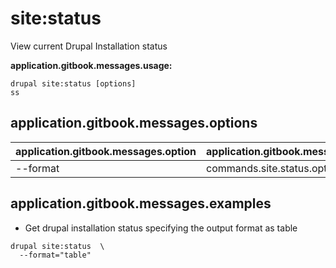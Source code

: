 # site:status
View current Drupal Installation status

**application.gitbook.messages.usage:**
```
drupal site:status [options]
ss
```

## application.gitbook.messages.options
application.gitbook.messages.option | application.gitbook.messages.details
-------|-------------
--format | commands.site.status.options.format

## application.gitbook.messages.examples
* Get drupal installation status specifying the output format as table
```
drupal site:status  \
  --format="table"
```
